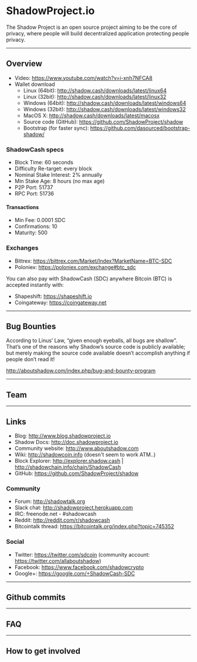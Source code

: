 # ShadowProject.io

The Shadow Project is an open source project aiming to be the core of privacy, where people will build decentralized application protecting people privacy.

--------------------------------------------------

## Overview

* Video: https://www.youtube.com/watch?v=i-xnh7NFCA8
* Wallet download
  - Linux (64bit): http://shadow.cash/downloads/latest/linux64
  - Linux (32bit): http://shadow.cash/downloads/latest/linux32
  - Windows (64bit): http://shadow.cash/downloads/latest/windows64
  - Windows (32bit): http://shadow.cash/downloads/latest/windows32
  - MacOS X: http://shadow.cash/downloads/latest/macosx
  - Source code (GitHub): https://github.com/ShadowProject/shadow
  - Bootstrap (for faster sync): https://github.com/dasourced/bootstrap-shadow/

### ShadowCash specs

* Block Time: 60 seconds
* Difficulty Re-target: every block
* Nominal Stake Interest: 2% annually
* Min Stake Age: 8 hours (no max age)
* P2P Port: 51737
* RPC Port: 51736

#### Transactions

* Min Fee: 0.0001 SDC
* Confirmations: 10
* Maturity: 500

### Exchanges

* Bittrex: https://bittrex.com/Market/Index?MarketName=BTC-SDC
* Poloniex: https://poloniex.com/exchange#btc_sdc

You can also pay with ShadowCash (SDC) anywhere Bitcoin (BTC) is accepted instantly with:

* Shapeshift: https://shapeshift.io
* Coingateway: https://coingateway.net


--------------------------------------------------

## Bug Bounties

According to Linus’ Law, “given enough eyeballs, all bugs are shallow”. That’s one of the reasons why Shadow’s source code is publicly available; but merely making the source code available doesn’t accomplish anything if people don’t read it!

http://aboutshadow.com/index.php/bug-and-bounty-program


--------------------------------------------------

## Team


--------------------------------------------------

## Links

* Blog: http://www.blog.shadowproject.io
* Shadow Docs: http://doc.shadowproject.io
* Community website: http://www.aboutshadow.com
* Wiki: http://shadowcoin.info (doesn't seem to work ATM..)
* Block Explorer: http://explorer.shadow.cash | http://shadowchain.info/chain/ShadowCash
* GitHub: https://github.com/ShadowProject/shadow

### Community

* Forum: http://shadowtalk.org
* Slack chat: http://shadowproject.herokuapp.com
* IRC: freenode.net - #shadowcash
* Reddit: http://reddit.com/r/shadowcash
* Bitcointalk thread: https://bitcointalk.org/index.php?topic=745352

### Social

* Twitter: https://twitter.com/sdcoin (community account: https://twitter.com/allaboutshadow)
* Facebook: https://www.facebook.com/shadowcrypto
* Google+: https://google.com/+ShadowCash-SDC


--------------------------------------------------

## Github commits


--------------------------------------------------

## FAQ


--------------------------------------------------

## How to get involved
